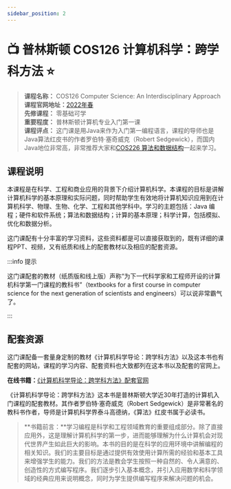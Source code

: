 ```yaml
---
sidebar_position: 2
---
```


# 📺 普林斯顿 COS126 计算机科学：跨学科方法  ⭐️
>**课程名称：** COS126 Computer Science: An Interdisciplinary Approach  
**课程官网地址：**[2022年春](https://www.cs.princeton.edu/courses/archive/spr22/cos126/)  
**先修课程：** 零基础可学  
**重要程度：** 普林斯顿计算机专业入门第一课       
**课程评点：** 这门课是用Java来作为入门第一编程语言，课程的导师也是Java算法红皮书的作者罗伯特·塞奇威克（Robert Sedgewick），而国内Java地位非常高，非常推荐大家和[COS226 算法和数据结构](https://hackway.org/docs/cs/freshman/datastructure/cos226)一起来学习。    


## 课程说明
本课程是在科学、工程和商业应用的背景下介绍计算机科学。本课程的目标是讲解计算机科学的基本原理和实际问题，同时帮助学生有效地将计算机知识应用到在计算机科学、物理、生物、化学、工程和其他学科中。学习的主题包括：Java 编程；硬件和软件系统；算法和数据结构；计算的基本原理；科学计算，包括模拟、优化和数据分析。

这门课配有十分丰富的学习资料，这些资料都是可以直接获取到的，既有详细的课程PPT、视频，又有纸质和线上的配套教材以及相应的配套资源。


:::info 提示

这门课配套的教材（纸质版和线上版）声称“为下一代科学家和工程师开设的计算机科学第一门课程的教科书”（textbooks for a first course in computer science for the next generation of scientists and engineers）可以说非常霸气了。

:::

## 配套资源
这门课配备一套量身定制的教材《计算机科学导论：跨学科方法》以及这本书也有配套的网站，课程的学习内容、配套资料也大致都列在这本书以及配套的官网上。

**在线书籍：**[《计算机科学导论：跨学科方法》配套官网](https://introcs.cs.princeton.edu/java/home/)

《计算机科学导论：跨学科方法》这本书是普林斯顿大学近30年打造的计算机入门课程的配套教材。其作者罗伯特·塞奇威克（Robert Sedgewick）是非常著名的教科书作者，导师是计算机科学界泰斗高德纳，《算法》红皮书属于必读书。

>**书籍前言：**学习编程是科学和工程领域教育的重要组成部分。除了直接应用外，这是理解计算机科学的第一步，进而能够理解为什么计算机会对现代世界产生如此巨大的影响。本书的目的是在科学的应用环境中讲解编程的相关知识。我们的主要目标是通过提供有效使用计算所需的经验和基本工具来增强学生的能力。我们的方法是教会学生按照一种自然的、令人满意的、创造性的方式编写程序。我们逐步引入基本概念，并引入应用数学和科学领域的经典应用来说明概念，同时为学生提供编写程序来解决问题的机会。

<Book img="https://hackweek-1251009918.cos.ap-shanghai.myqcloud.com/hackway/cs/s33545766.jpeg" url="https://item.jd.com/12794096.html" title="计算机科学导论：跨学科方法"></Book>









